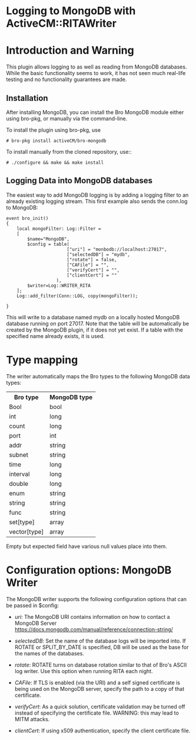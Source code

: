Logging to MongoDB with ActiveCM::RITAWriter
=================================

Introduction and Warning
========================

This plugin allows logging to as well as reading from MongoDB
databases. While the basic functionality seems to work, it has not
seen much real-life testing and no functionality guarantees are made.

Installation
------------

After installing MongoDB, you can install the Bro MongoDB module
either using bro-pkg, or manually via the command-line.

To install the plugin using bro-pkg, use

```console
# bro-pkg install activeCM/bro-mongodb
```

To install manually from the cloned repository, use::

```console
# ./configure && make && make install
```


Logging Data into MongoDB databases
-------------------------------------

The easiest way to add MongoDB logging is by adding a logging filter to an
already existing logging stream. This first example also sends the conn.log
to MongoDB:

```bro
event bro_init()
{
    local mongoFilter: Log::Filter =
    [
        $name="MongoDB",
        $config = table(
                       ["uri"] = "monbodb://localhost:27017",
                       ["selectedDB"] = "mydb",
                       ["rotate"] = false,
                       ["CAFile"] = "",
                       ["verifyCert"] = "",
                       ["clientCert"] = ""
                   ),
        $writer=Log::WRITER_RITA
    ];
    Log::add_filter(Conn::LOG, copy(mongoFilter));

}
```

This will write to a database named mydb on a locally hosted MongoDB database
running on port 27017. Note that the table will be automatically be created by
the MongoDB plugin, if it does not yet exist. If a table with the specified
name already exists, it is used.

Type mapping
============

The writer automatically maps the Bro types to the following MongoDB data
types:

<table>
<tr>
<th>Bro type</th>
<th>MongoDB type</th>
</tr><tr><td>Bool</td><td>bool</td>
</tr><tr><td>int</td><td>long</td>
</tr><tr><td>count</td><td>long</td>
</tr><tr><td>port</td><td>int</td>
</tr><tr><td>addr</td><td>string</td>
</tr><tr><td>subnet</td><td>string</td>
</tr><tr><td>time</td><td>long</td>
</tr><tr><td>interval</td><td>long</td>
</tr><tr><td>double</td><td>long</td>
</tr><tr><td>enum</td><td>string</td>
</tr><tr><td>string</td><td>string</td>
</tr><tr><td>func</td><td>string</td>
</tr><tr><td>set[type]</td><td>array</td>
</tr><tr><td>vector[type]</td><td>array</td>
</tr>
</table>

Empty but expected field have various null values place into them.


Configuration options: MongoDB Writer
========================================

The MongoDB writer supports the following configuration options that can be
passed in $config:

- *uri*: The MongoDB URI contains information on how to contact a MongoDB Server
https://docs.mongodb.com/manual/reference/connection-string/

- *selectedDB*: Set the name of the database logs will be imported into. If
ROTATE or SPLIT_BY_DATE is specified, DB will be used as the base for the names of the databases.

- *rotate*:  ROTATE turns on database rotation similar to that of Bro's ASCII
log writer. Use this option when running RITA each night.

- *CAFile*: If TLS is enabled (via the URI) and a self signed certificate is
being used on the MongoDB server, specify the path to a copy of that certificate.

- *verifyCert*: As a quick solution, certificate validation may be turned off
instead of specifying the certificate file. WARNING: this may lead to MITM attacks.

- *clientCert*:  If using x509 authentication, specify the client certificate file.
